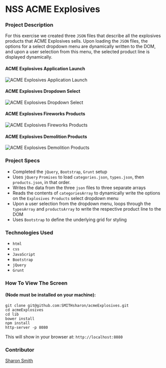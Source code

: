 # NSS ACME Explosives

### Project Description 
For this exercise we created three `JSON` files that describe all the explosives products that ACME Explosives sells. Upon loading the `JSON` files, the options for a select dropdown menu are dynamically written to the DOM, and upon a user selection from this menu, the selected product line is displayed dynamically. 


#### ACME Explosives Application Launch
![ACME Explosives Application Launch]()


#### ACME Explosives Dropdown Select
![ACME Explosives Dropdown Select]()


#### ACME Explosives Fireworks Products
![ACME Explosives Fireworks Products]()


#### ACME Explosives Demolition Products
![ACME Explosives Demolition Products]()


### Project Specs
- Completed the `jQuery`, `Bootstrap`, `Grunt` setup
- Uses `jQuery` `Promises` to load `categories.json`, `types.json`, then `products.json`, in that order. 
- Writes the data from the three `json` files to three separate arrays
- Reads the contents of `categoriesArray` to dynamically write the options on the `Explosives Products` select dropdown menu 
- Upon a user selection from the dropdown menu, loops through the `typesArray` and `productsArray` to write the respective product line to the DOM
- Uses `Bootstrap` to define the underlying grid for styling


### Technologies Used
- `html`
- `css`
- `JavaScript`
- `Bootstrap`
- `jQuery` 
- `Grunt`


### How To View The Screen 
#### (Node must be installed on your machine):
```
git clone git@github.com:SMITHsharon/acmeExplosives.git
cd acmeExplosives
cd lib
bower install
npm install
http-server -p 8080
```

This will show in your browser at: `http://localhost:8080`

### Contributor
[Sharon Smith](https://github.com/SMITHsharon)

